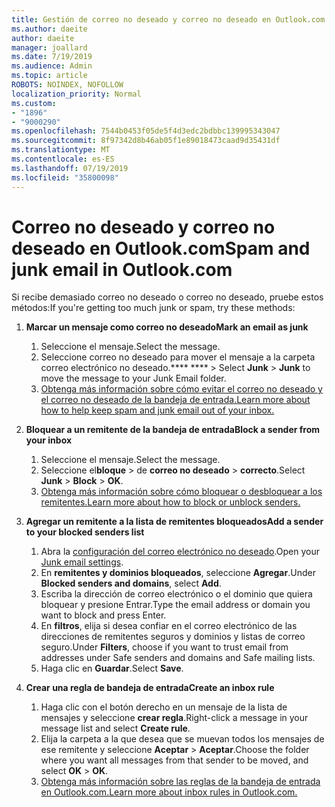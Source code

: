 ```yaml
---
title: Gestión de correo no deseado y correo no deseado en Outlook.com
ms.author: daeite
author: daeite
manager: joallard
ms.date: 7/19/2019
ms.audience: Admin
ms.topic: article
ROBOTS: NOINDEX, NOFOLLOW
localization_priority: Normal
ms.custom:
- "1896"
- "9000290"
ms.openlocfilehash: 7544b0453f05de5f4d3edc2bdbbc139995343047
ms.sourcegitcommit: 8f97342d8b46ab05f1e89018473caad9d35431df
ms.translationtype: MT
ms.contentlocale: es-ES
ms.lasthandoff: 07/19/2019
ms.locfileid: "35800098"
---
```

# <a name="spam-and-junk-email-in-outlookcom"></a><span data-ttu-id="645e4-102">Correo no deseado y correo no deseado en Outlook.com</span><span class="sxs-lookup"><span data-stu-id="645e4-102">Spam and junk email in Outlook.com</span></span>

<span data-ttu-id="645e4-103">Si recibe demasiado correo no deseado o correo no deseado, pruebe estos métodos:</span><span class="sxs-lookup"><span data-stu-id="645e4-103">If you're getting too much junk or spam, try these methods:</span></span>

1. <span data-ttu-id="645e4-104">**Marcar un mensaje como correo no deseado**</span><span class="sxs-lookup"><span data-stu-id="645e4-104">**Mark an email as junk**</span></span>
    1. <span data-ttu-id="645e4-105">Seleccione el mensaje.</span><span class="sxs-lookup"><span data-stu-id="645e4-105">Select the message.</span></span>
    1. <span data-ttu-id="645e4-106">Seleccione correo no deseado para mover el mensaje a la carpeta correo electrónico no deseado.\*\*\*\* \*\*\*\* > </span><span class="sxs-lookup"><span data-stu-id="645e4-106">Select **Junk** > **Junk** to move the message to your Junk Email folder.</span></span>
    1. [<span data-ttu-id="645e4-107">Obtenga más información sobre cómo evitar el correo no deseado y el correo no deseado de la bandeja de entrada.</span><span class="sxs-lookup"><span data-stu-id="645e4-107">Learn more about how to help keep spam and junk email out of your inbox.</span></span>](https://support.office.com/article/a3ece97b-82f8-4a5e-9ac3-e92fa6427ae4?wt.mc_id=Office_Outlook_com_Alchemy)

1. <span data-ttu-id="645e4-108">**Bloquear a un remitente de la bandeja de entrada**</span><span class="sxs-lookup"><span data-stu-id="645e4-108">**Block a sender from your inbox**</span></span>
    1. <span data-ttu-id="645e4-109">Seleccione el mensaje.</span><span class="sxs-lookup"><span data-stu-id="645e4-109">Select the message.</span></span>
    1. <span data-ttu-id="645e4-110">Seleccione el**bloque** > de **correo no deseado** > **correcto**.</span><span class="sxs-lookup"><span data-stu-id="645e4-110">Select **Junk** > **Block** > **OK**.</span></span>
    1. [<span data-ttu-id="645e4-111">Obtenga más información sobre cómo bloquear o desbloquear a los remitentes.</span><span class="sxs-lookup"><span data-stu-id="645e4-111">Learn more about how to block or unblock senders.</span></span>](https://support.office.com/article/afba1c94-77bb-4f50-8b85-057cf52f4d5e?wt.mc_id=Office_Outlook_com_Alchemy)

1. <span data-ttu-id="645e4-112">**Agregar un remitente a la lista de remitentes bloqueados**</span><span class="sxs-lookup"><span data-stu-id="645e4-112">**Add a sender to your blocked senders list**</span></span>
    1. <span data-ttu-id="645e4-113">Abra la [configuración del correo electrónico no deseado](https://outlook.live.com/mail/options/mail/junkEmail/blockedSendersAndDomainsV2).</span><span class="sxs-lookup"><span data-stu-id="645e4-113">Open your [Junk email settings](https://outlook.live.com/mail/options/mail/junkEmail/blockedSendersAndDomainsV2).</span></span>
    1. <span data-ttu-id="645e4-114">En **remitentes y dominios bloqueados**, seleccione **Agregar**.</span><span class="sxs-lookup"><span data-stu-id="645e4-114">Under **Blocked senders and domains**, select **Add**.</span></span>
    1. <span data-ttu-id="645e4-115">Escriba la dirección de correo electrónico o el dominio que quiera bloquear y presione Entrar.</span><span class="sxs-lookup"><span data-stu-id="645e4-115">Type the email address or domain you want to block and press Enter.</span></span>
    1. <span data-ttu-id="645e4-116">En **filtros**, elija si desea confiar en el correo electrónico de las direcciones de remitentes seguros y dominios y listas de correo seguro.</span><span class="sxs-lookup"><span data-stu-id="645e4-116">Under **Filters**, choose if you want to trust email from addresses under Safe senders and domains and Safe mailing lists.</span></span>
    1. <span data-ttu-id="645e4-117">Haga clic en **Guardar**.</span><span class="sxs-lookup"><span data-stu-id="645e4-117">Select **Save**.</span></span>

1. <span data-ttu-id="645e4-118">**Crear una regla de bandeja de entrada**</span><span class="sxs-lookup"><span data-stu-id="645e4-118">**Create an inbox rule**</span></span>
    1. <span data-ttu-id="645e4-119">Haga clic con el botón derecho en un mensaje de la lista de mensajes y seleccione **crear regla**.</span><span class="sxs-lookup"><span data-stu-id="645e4-119">Right-click a message in your message list and select **Create rule**.</span></span>
    1. <span data-ttu-id="645e4-120">Elija la carpeta a la que desea que se muevan todos los mensajes de ese remitente y seleccione **Aceptar** > **Aceptar**.</span><span class="sxs-lookup"><span data-stu-id="645e4-120">Choose the folder where you want all messages from that sender to be moved, and select **OK** > **OK**.</span></span>
    1. [<span data-ttu-id="645e4-121">Obtenga más información sobre las reglas de la bandeja de entrada en Outlook.com.</span><span class="sxs-lookup"><span data-stu-id="645e4-121">Learn more about inbox rules in Outlook.com.</span></span>](https://support.office.com/article/4b094371-a5d7-49bd-8b1b-4e4896a7cc5d?wt.mc_id=Office_Outlook_com_Alchemy)